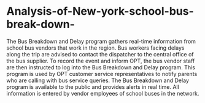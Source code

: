 # Analysis-of-New-york-school-bus-break-down-
The Bus Breakdown and Delay program gathers real-time information from school bus vendors that work in the region. Bus workers facing delays along the trip are advised to contact the dispatcher to the central office of the bus supplier. To record the event and inform OPT, the bus vendor staff are then instructed to log into the Bus Breakdown and Delay program. This program is used by OPT customer service representatives to notify parents who are calling with bus service queries. The Bus Breakdown and Delay program is available to the public and provides alerts in real time. All information is entered by vendor employees of school buses in the network.
